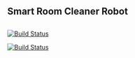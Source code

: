 ## Smart Room Cleaner Robot

 ##
 [![Build Status](https://imagizer.imageshack.com/img922/2371/h3F53n.png)](./)
 
  [![Build Status](https://imagizer.imageshack.com/img923/5661/l9yOL9.png)](./)
 
